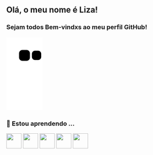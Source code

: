 ## Olá, o meu nome é Liza! 
### Sejam todos Bem-vindxs ao meu perfil GitHub!

![Snake animation](https://github.com/LiihDev/LiihDev/blob/output/github-contribution-grid-snake.svg)

### 🌱 Estou aprendendo ...

<img src="https://cdn.jsdelivr.net/gh/devicons/devicon/icons/css3/css3-original.svg" width="40" height="40"/> <img src="https://cdn.jsdelivr.net/gh/devicons/devicon/icons/html5/html5-original.svg" width="40" height="40"/> <img src="https://cdn.jsdelivr.net/gh/devicons/devicon/icons/javascript/javascript-original.svg" width="40" height="40"/> <img src="https://cdn.jsdelivr.net/gh/devicons/devicon/icons/linux/linux-original.svg" width="40" height="40"/> <img src="https://cdn.jsdelivr.net/gh/devicons/devicon/icons/python/python-original.svg" width="40" height="40"/>








